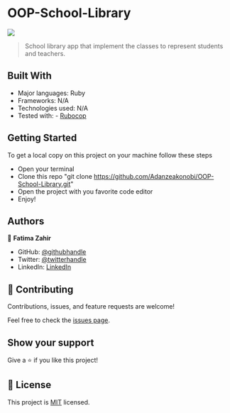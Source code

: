 # OOP-School-Library

![](https://img.shields.io/badge/SchoolLibrary-blueviolet)

> School library app that implement the classes to represent students and teachers.
## Built With

- Major languages: Ruby
- Frameworks: N/A
- Technologies used: N/A
- Tested with: - [Rubocop](https://rubocop.org/)

## Getting Started

To get a local copy on this project on your machine follow these steps
- Open your terminal
- Clone this repo "git clone https://github.com/Adanzeakonobi/OOP-School-Library.git"
- Open the project with you favorite code editor
- Enjoy!

## Authors

👤 **Fatima Zahir**

- GitHub: [@githubhandle](https://github.com/Fatima-hub333)
- Twitter: [@twitterhandle](https://twitter.com/Fatima_developr)
- LinkedIn: [LinkedIn](https://www.linkedin.com/in/fatimaa-zahir/)

## 🤝 Contributing

Contributions, issues, and feature requests are welcome!

Feel free to check the [issues page](https://github.com/Fatima-hub333/school-library/issues).

## Show your support

Give a ⭐️ if you like this project!

## 📝 License

This project is [MIT](./license.md) licensed.